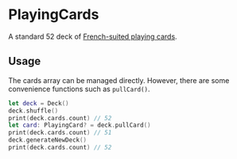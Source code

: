 # PlayingCards

A standard 52 deck of [French-suited playing cards](https://en.wikipedia.org/wiki/French-suited_playing_cards).

## Usage

The cards array can be managed directly. However, there are some convenience functions such as `pullCard()`.

```swift
let deck = Deck()
deck.shuffle()
print(deck.cards.count) // 52
let card: PlayingCard? = deck.pullCard()
print(deck.cards.count) // 51
deck.generateNewDeck()
print(deck.cards.count) // 52
```
